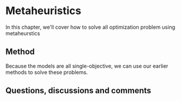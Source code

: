 # Metaheuristics

In this chapter, we'll cover how to solve all optimization problem using metaheurstics

## Method

Because the models are all single-objective, we can use our earlier methods to solve these problems.

## Questions, discussions and comments
<script src="https://utteranc.es/client.js"
        repo="TeachBooks/engineering-systems-optimization"
        issue-term="title"
        theme="github-light"
        crossorigin="anonymous"
        async>
</script>